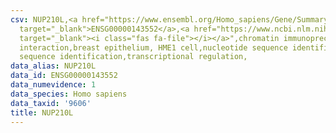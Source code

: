 ```yaml
---
csv: NUP210L,<a href="https://www.ensembl.org/Homo_sapiens/Gene/Summary?db=core;g=ENSG00000143552"
  target="_blank">ENSG00000143552</a>,<a href="https://www.ncbi.nlm.nih.gov/pubmed/22863008"
  target="_blank"><i class="fas fa-file"></i></a>",chromatin immunoprecipitation assay,direct
  interaction,breast epithelium, HME1 cell,nucleotide sequence identification,nucleotide
  sequence identification,transcriptional regulation,
data_alias: NUP210L
data_id: ENSG00000143552
data_numevidence: 1
data_species: Homo sapiens
data_taxid: '9606'
title: NUP210L
---
```

